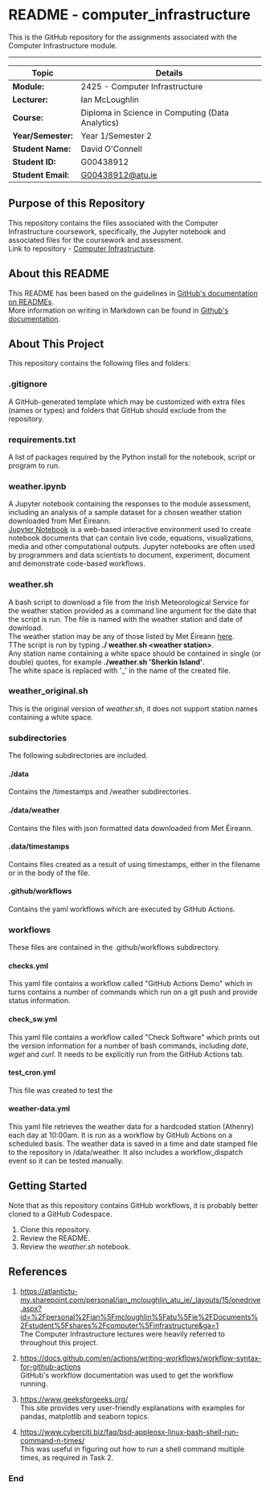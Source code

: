 # README - computer_infrastructure  
This is the GitHub repository for the assignments associated with the Computer Infrastructure module.  
***  
  
| Topic | Details |
|---------|-------------|
| **Module:**  | 2425 - Computer Infrastructure  |
| **Lecturer:**  | Ian McLoughlin  | 
| **Course:**  | Diploma in Science in Computing (Data Analytics)  |
| **Year/Semester:**  | Year 1/Semester 2  |
| **Student Name:**  | David O'Connell  |
| **Student ID:**  | G00438912  |
| **Student Email:**  | G00438912@atu.ie  |  

## Purpose of this Repository   
This repository contains the files associated with the Computer Infrastructure coursework, specifically, the Jupyter notebook and associated files for the coursework and assessment.  
Link to repository - [Computer Infrastructure](https://github.com/dvdgeroconnell/computer_infrastructure.git).

## About this README  
This README has been based on the guidelines in [GitHub's documentation on READMEs](https://docs.github.com/en/repositories/managing-your-repositorys-settings-and-features/customizing-your-repository/about-readmes).  
More information on writing in Markdown can be found in [Github's documentation](https://docs.github.com/en/get-started/writing-on-github/getting-started-with-writing-and-formatting-on-github/basic-writing-and-formatting-syntax). 

## About This Project  
This repository contains the following files and folders:  

### .gitignore
A GitHub-generated template which may be customized with extra files (names or types) and folders that GitHub should exclude from the repository.  

### requirements.txt
A list of packages required by the Python install for the notebook, script or program to run.  

### weather.ipynb  
A Jupyter notebook containing the responses to the module assessment, including an analysis of a sample dataset for a chosen weather station downloaded from Met Éireann.  
[Jupyter Notebook](https://jupyter.org/) is a web-based interactive environment used to create notebook documents that can contain live code, equations, visualizations, media and other computational outputs. Jupyter notebooks are often used by programmers and data scientists to document, experiment, document and demonstrate code-based workflows.

### weather.sh  
A bash script to download a file from the Irish Meteorological Service for the weather station provided as a command line argument for the date that the script is run. The file is named with the weather station and date of download.  
The weather station may be any of those listed by Met Éireann [here](https://www.met.ie/climate/weather-observing-stations).  
TThe script is run by typing **./ weather.sh \<weather station\>**.  
Any station name containing a white space should be contained in single (or double) quotes, for example **./weather.sh 'Sherkin Island'**.  
The white space is replaced with '_' in the name of the created file.  

### weather_original.sh
This is the original version of *weather.sh*, it does not support station names containing a white space.  

### subdirectories
The following subdirectories are included.  
#### ./data
Contains the /timestamps and /weather subdirectories.  
#### ./data/weather
Contains the files with json formatted data downloaded from Met Éireann.  
#### .data/timestamps
Contains files created as a result of using timestamps, either in the filename or in the body of the file.   
#### .github/workflows
Contains the yaml workflows which are executed by GitHub Actions.

### workflows  
These files are contained in the .github/workflows subdirectory.   
#### checks.yml  
This yaml file contains a workflow called "GitHub Actions Demo" which in turns contains a number of commands which run on a git push and provide status information.    
#### check_sw.yml  
This yaml file contains a workflow called "Check Software" which prints out the version information for a number of bash commands, including *date*, *wget* and *curl*. It needs to be explicitly run from the GitHub Actions tab.  
#### test_cron.yml  
This file was created to test the 
#### weather-data.yml
This yaml file retrieves the weather data for a hardcoded station (Athenry) each day at 10:00am. It is run as a workflow by GitHub Actions on a scheduled basis. The weather data
is saved in a time and date stamped file to the repository in /data/weather. It also includes a workflow_dispatch event so it can be tested manually.  

## Getting Started  
Note that as this repository contains GitHub workflows, it is probably better cloned to a GitHub Codespace.  
1. Clone this repository.
2. Review the README.
3. Review the *weather.sh* notebook.

## References

1. https://atlantictu-my.sharepoint.com/personal/ian_mcloughlin_atu_ie/_layouts/15/onedrive.aspx?id=%2Fpersonal%2Fian%5Fmcloughlin%5Fatu%5Fie%2FDocuments%2Fstudent%5Fshares%2Fcomputer%5Finfrastructure&ga=1  
The Computer Infrastructure lectures were heavily referred to throughout this project.  

2. https://docs.github.com/en/actions/writing-workflows/workflow-syntax-for-github-actions  
GitHub's workflow documentation was used to get the workflow running.  

3. https://www.geeksforgeeks.org/  
This site provides very user-friendly explanations with examples for pandas, matplotlib and seaborn topics.  

4. https://www.cyberciti.biz/faq/bsd-appleosx-linux-bash-shell-run-command-n-times/  
This was useful in figuring out how to run a shell command multiple times, as required in Task 2.  

### End